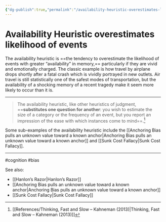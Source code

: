 ```yaml
---
{"dg-publish":true,"permalink":"/availability-heuristic-overestimates-likelihood-of-events/"}
---
```



# Availability Heuristic overestimates likelihood of events

The availability heuristic is ==the tendency to overestimate the likelihood of events with greater “availability” in memory,== particularly if they are vivid and emotionally charged. The classic example is how travel by airplane drops shortly after a fatal crash which is vividly portrayed in new outlets. Air travel is still statistically one of the safest modes of transportation, but the availability of a shocking memory of a recent tragedy make it seem more likely to occur than it is.

-----

> The availability heuristic, like other heuristics of judgment, ==**substitutes one question for another**: you wish to estimate the size of a category or the frequency of an event, but you report an impression of the ease with which instances come to mind==.[^1]  

Some sub-examples of the availability heuristic include the [[Anchoring Bias pulls an unknown value toward a known anchor\|Anchoring Bias pulls an unknown value toward a known anchor]] and [[Sunk Cost Fallacy\|Sunk Cost Fallacy]].

-----
#cognition #bias 

See also:
- [[Hanlon’s Razor\|Hanlon’s Razor]]
- [[Anchoring Bias pulls an unknown value toward a known anchor\|Anchoring Bias pulls an unknown value toward a known anchor]]
- [[Sunk Cost Fallacy\|Sunk Cost Fallacy]]


[^1]: [[References/Thinking, Fast and Slow – Kahneman (2013)\|Thinking, Fast and Slow – Kahneman (2013)]]